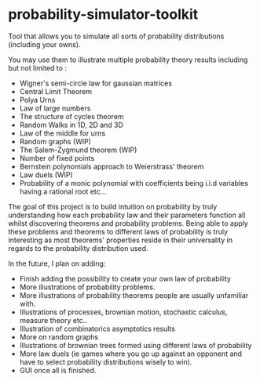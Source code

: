 # probability-simulator-toolkit
Tool that allows you to simulate all sorts of probability distributions (including your owns). 

You may use them to illustrate multiple probability theory results including but not limited to : 
  - Wigner's semi-circle law for gaussian matrices
  - Central Limit Theorem
  - Polya Urns
  - Law of large numbers
  - The structure of cycles theorem
  - Random Walks in 1D, 2D and 3D
  - Law of the middle for urns
  - Random graphs (WIP)
  - The Salem-Zygmund theorem (WIP)
  - Number of fixed points
  - Bernstein polynomials approach to Weierstrass' theorem
  - Law duels (WIP)
  - Probability of a monic polynomial with coefficients being i.i.d variables having a rational root
etc...

The goal of this project is to build intuition on probability by truly understanding how each probability law and their parameters function all whilst discovering theorems and probability problems. 
Being able to apply these problems and theorems to different laws of probability is truly interesting as most theorems' properties reside in their universality in regards to the probability distribution used.

In the future, I plan on adding:
  - Finish adding the possibility to create your own law of probability
  - More illustrations of probability problems.
  - More illustrations of probability theorems people are usually unfamiliar with.
  - Illustrations of processes, brownian motion, stochastic calculus, measure theory etc..
  - Illustration of combinatorics asymptotics results
  - More on random graphs
  - Illustrations of brownian trees formed using different laws of probability
  - More law duels (ie games where you go up against an opponent and have to select probability distributions wisely to win).
  - GUI once all is finished.
